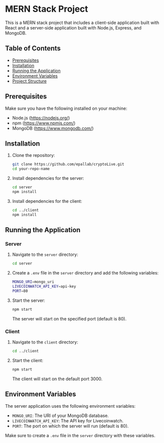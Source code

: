 # MERN Stack Project

This is a MERN stack project that includes a client-side application built with React and a server-side application built with Node.js, Express, and MongoDB. 

## Table of Contents

- [Prerequisites](#prerequisites)
- [Installation](#installation)
- [Running the Application](#running-the-application)
- [Environment Variables](#environment-variables)
- [Project Structure](#project-structure)

## Prerequisites

Make sure you have the following installed on your machine:

- Node.js (https://nodejs.org/)
- npm (https://www.npmjs.com/)
- MongoDB (https://www.mongodb.com/)

## Installation

1. Clone the repository:

    ```bash
    git clone https://github.com/epallab/cryptoLive.git
    cd your-repo-name
    ```

2. Install dependencies for the server:

    ```bash
    cd server
    npm install
    ```

3. Install dependencies for the client:

    ```bash
    cd ../client
    npm install
    ```

## Running the Application

### Server

1. Navigate to the `server` directory:

    ```bash
    cd server
    ```

2. Create a `.env` file in the `server` directory and add the following variables:

    ```bash
    MONGO_URI=mongo_uri
    LIVECOINWATCH_API_KEY=api-key
    PORT=80
    ```

3. Start the server:

    ```bash
    npm start
    ```

    The server will start on the specified port (default is 80).

### Client

1. Navigate to the `client` directory:

    ```bash
    cd ../client
    ```

2. Start the client:

    ```bash
    npm start
    ```

    The client will start on the default port 3000.

## Environment Variables

The server application uses the following environment variables:

- `MONGO_URI`: The URI of your MongoDB database.
- `LIVECOINWATCH_API_KEY`: The API key for Livecoinwatch.
- `PORT`: The port on which the server will run (default is 80).

Make sure to create a `.env` file in the `server` directory with these variables.


